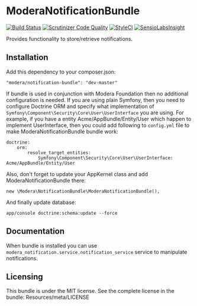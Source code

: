 # ModeraNotificationBundle
[![Build Status](https://travis-ci.org/modera/ModeraNotificationBundle.svg?branch=master)](https://travis-ci.org/modera/ModeraNotificationBundle)
[![Scrutinizer Code Quality](https://scrutinizer-ci.com/g/modera/ModeraNotificationBundle/badges/quality-score.png?b=master)](https://scrutinizer-ci.com/g/modera/ModeraNotificationBundle/?branch=master)
[![StyleCI](https://styleci.io/repos/45386852/shield)](https://styleci.io/repos/45386852)
[![SensioLabsInsight](https://insight.sensiolabs.com/projects/2e7b46b0-ffe5-46fc-807f-63b8f4b9ad2d/mini.png)](https://insight.sensiolabs.com/projects/2e7b46b0-ffe5-46fc-807f-63b8f4b9ad2d)

Provides functionality to store/retrieve notifications.

## Installation

Add this dependency to your composer.json:

    "modera/notification-bundle": "dev-master"

If bundle is used in conjunction with Modera Foundation then no additional configuration is needed. If you
are using plain Symfony, then you need to configure Doctrine ORM and specify what implementation of
`Symfony\Component\Security\Core\User\UserInterface` you are using. For example, if you have a entity
Acme/AppBundle/Entity/User which happen to implement UserInterface, then you could add following to `config.yml` file
to make ModeraNotificationBundle bundle work:

    doctrine:
        orm:
            resolve_target_entities:
                Symfony\Component\Security\Core\User\UserInterface: Acme/AppBundle/Entity/User

Also, don't forget to update your AppKernel class and add ModeraNotificationBundle there:

    new \Modera\NotificationBundle\ModeraNotificationBundle(),

And finally update database:

    app/console doctrine:schema:update --force

## Documentation

When bundle is installed you can use `modera_notification.service.notification_service` service to
manipulate notifications.

## Licensing

This bundle is under the MIT license. See the complete license in the bundle:
Resources/meta/LICENSE
